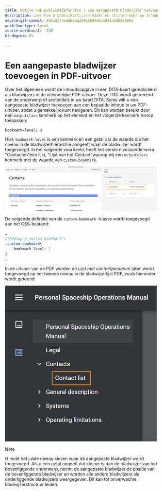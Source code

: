 ```yaml
---
title: Native PDF-publicatiefunctie | Een aangepaste bladwijzer toevoegen in PDF-uitvoer
description: Leer hoe u gebruiksstijlen maakt en stijlen voor uw inhoud maakt.
source-git-commit: 880cd344ceb65ea339be699ebcad41c0d62e168a
workflow-type: tm+mt
source-wordcount: '230'
ht-degree: 0%

---
```


# Een aangepaste bladwijzer toevoegen in PDF-uitvoer

Over het algemeen wordt de inhoudsopgave in een DITA-kaart gerepliceerd als bladwijzers in de uiteindelijke PDF-uitvoer. Deze TOC wordt gecreeerd van de onderwerp of sectietitels in uw kaart DITA. Soms wilt u een aangepaste bladwijzer toevoegen aan een bepaalde inhoud in uw PDF-uitvoer, zodat u gemakkelijk kunt navigeren. Dit kan worden bereikt door een `outputclass` kenmerk op het element en het volgende kenmerk hierop toepassen:

`bookmark-level: 3`

Hier, `bookmark-level` is een kenmerk en een getal `3` is de waarde die het niveau in de bladwijzerhiërarchie aangeeft waar de bladwijzer wordt toegevoegd. In het volgende voorbeeld, heeft het eerste niveauonderwerp &quot;Contacten&quot;een lijst, &quot;Lijst van het Contact&quot;waarop wij een `outputclass` kenmerk met de waarde van `custom-bookmark`.


<img src="./assets/custom-bookmark-attribute.png" width="500">

De volgende definitie van de `custom-bookmark` -klasse wordt toegevoegd aan het CSS-bestand:

```css
…
/*Adding a custom bookmark*/
.custom-bookmark{
    bookmark-level: 2
}
…
```

In de uitvoer van de PDF worden de *Lijst met contactpersonen* tabel wordt toegevoegd op het tweede niveau in de bladwijzerlijst PDF, zoals hieronder wordt getoond:

<img src="./assets/custom-bookmark-in-pdf-output.png" width="500">

>[!NOTE]
>
>U moet het juiste niveau kiezen waar de aangepaste bladwijzer wordt toegevoegd. Als u een getal opgeeft dat kleiner is dan de bladwijzer van het bovenliggende onderwerp, neemt de aangepaste bladwijzer de positie van de bovenliggende bladwijzer en worden alle andere bladwijzers als onderliggende bladwijzers weergegeven. Dit kan tot onverwachte bladwijzerstructuur leiden.
